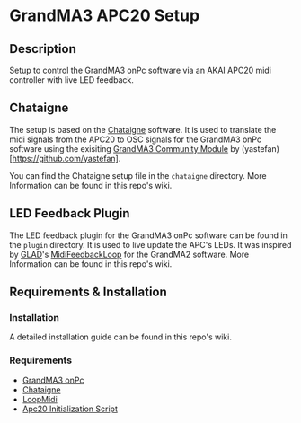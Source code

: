 # GrandMA3 APC20 Setup

## Description
Setup to control the GrandMA3 onPc software via an AKAI APC20 midi controller with live LED feedback.


## Chataigne
The setup is based on the [Chataigne](https://benjamin.kuperberg.fr/chataigne/) software.
It is used to translate the midi signals from the APC20 to OSC signals for the GrandMA3 onPc software using the exisiting [GrandMA3 Community Module](https://github.com/yastefan/grandMA3-Chataigne-Module) by (yastefan)[https://github.com/yastefan]. 

You can find the Chataigne setup file in the `chataigne` directory. More Information can be found in this repo's wiki.

## LED Feedback Plugin
The LED feedback plugin for the GrandMA3 onPc software can be found in the `plugin` directory. It is used to live update the APC's LEDs. 
It was inspired by [GLAD](http://www.ma-share.net/forum/profile.php?14,6)'s [MidiFeedbackLoop](http://www.ma-share.net/forum/read.php?14,53659,53659#msg-53659) for the GrandMA2 software. More Information can be found in this repo's wiki. 

## Requirements & Installation
### Installation
A detailed installation guide can be found in this repo's wiki.
### Requirements
- [GrandMA3 onPc](https://www.malighting.com/de/downloads/produkt/grandma3/)
- [Chataigne](https://benjamin.kuperberg.fr/chataigne/)
- [LoopMidi](https://www.tobias-erichsen.de/software/loopmidi.html)
- [Apc20 Initialization Script](https://forum.dmxcontrol-projects.org/index.php?thread/4736-tool-initialisieren-des-akai-apc20-midi-controllers/)